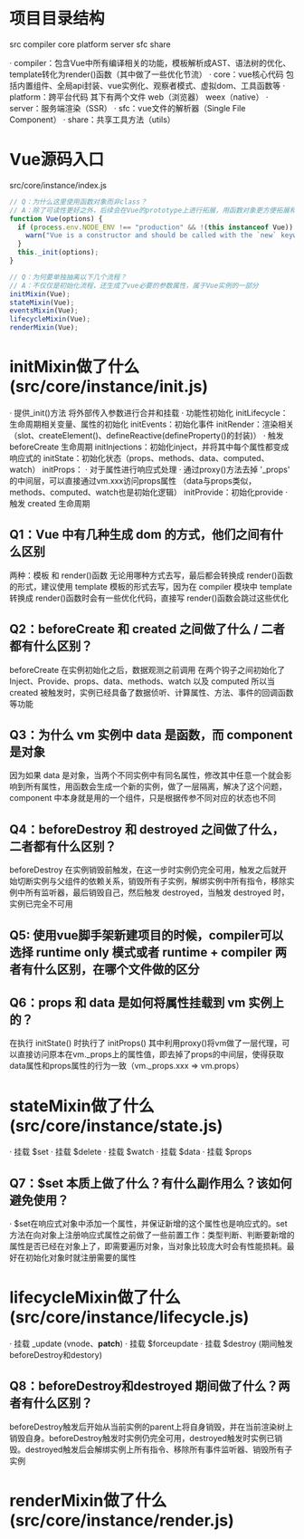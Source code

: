 # 项目目录结构

src
  compiler
  core
  platform
  server
  sfc
  share

· compiler：包含Vue中所有编译相关的功能，模板解析成AST、语法树的优化、template转化为render()函数（其中做了一些优化节流）
· core：vue核心代码 包括内置组件、全局api封装、vue实例化、观察者模式、虚拟dom、工具函数等
· platform：跨平台代码 其下有两个文件 web（浏览器） weex（native）
· server：服务端渲染（SSR）
· sfc：vue文件的解析器（Single File Component）
· share：共享工具方法（utils）


# Vue源码入口

src/core/instance/index.js

```js
// Q：为什么这里使用函数对象而非class？
// A：除了可读性更好之外，后续会在Vue的prototype上进行拓展，用函数对象更方便拓展和维护
function Vue(options) {
  if (process.env.NODE_ENV !== "production" && !(this instanceof Vue)) {
    warn("Vue is a constructor and should be called with the `new` keyword");
  }
  this._init(options);
}

// Q：为何要单独抽离以下几个流程？
// A：不仅仅是初始化流程，还生成了vue必要的参数属性，属于Vue实例的一部分
initMixin(Vue);
stateMixin(Vue);
eventsMixin(Vue);
lifecycleMixin(Vue);
renderMixin(Vue);
```

# initMixin做了什么 (src/core/instance/init.js)

· 提供_init()方法 将外部传入参数进行合并和挂载
· 功能性初始化
      initLifecycle：生命周期相关变量、属性的初始化
      initEvents：初始化事件
      initRender：渲染相关（slot、createElement()、defineReactive(defineProperty()的封装)）
      · 触发 beforeCreate 生命周期
      initInjections：初始化inject，并将其中每个属性都变成响应式的
      initState：初始化状态（props、methods、data、computed、watch）
          initProps：
              · 对于属性进行响应式处理
              · 通过proxy()方法去掉 '_props' 的中间层，可以直接通过vm.xxx访问props属性
          （data与props类似，methods、computed、watch也是初始化逻辑）
      initProvide：初始化provide
      · 触发 created 生命周期

## Q1：Vue 中有几种生成 dom 的方式，他们之间有什么区别

两种：<template></template>模板 和 render()函数
无论用哪种方式去写，最后都会转换成 render()函数的形式，建议使用 template 模板的形式去写，因为在 compiler 模块中 template 转换成 render()函数时会有一些优化代码，直接写 render()函数会跳过这些优化

## Q2：beforeCreate 和 created 之间做了什么 / 二者都有什么区别？

beforeCreate 在实例初始化之后，数据观测之前调用
在两个钩子之间初始化了 Inject、Provide、props、data、methods、watch 以及 computed
所以当 created 被触发时，实例已经具备了数据侦听、计算属性、方法、事件的回调函数等功能

## Q3：为什么 vm 实例中 data 是函数，而 component 是对象

因为如果 data 是对象，当两个不同实例中有同名属性，修改其中任意一个就会影响到所有属性，用函数会生成一个新的实例，做了一层隔离，解决了这个问题，component 中本身就是用的一个组件，只是根据传参不同对应的状态也不同

## Q4：beforeDestroy 和 destroyed 之间做了什么，二者都有什么区别？

beforeDestroy 在实例销毁前触发，在这一步时实例仍完全可用，触发之后就开始切断实例与父组件的依赖关系，销毁所有子实例，解绑实例中所有指令，移除实例中所有监听器，最后销毁自己，然后触发 destroyed，当触发 destroyed 时，实例已完全不可用

## Q5: 使用vue脚手架新建项目的时候，compiler可以选择 runtime only 模式或者 runtime + compiler 两者有什么区别，在哪个文件做的区分

## Q6：props 和 data 是如何将属性挂载到 vm 实例上的？
在执行 initState() 时执行了 initProps() 其中利用proxy()将vm做了一层代理，可以直接访问原本在vm._props上的属性值，即去掉了props的中间层，使得获取data属性和props属性的行为一致（vm._props.xxx => vm.props）

# stateMixin做了什么 (src/core/instance/state.js)

· 挂载 $set
· 挂载 $delete
· 挂载 $watch
· 挂载 $data
· 挂载 $props

## Q7：$set 本质上做了什么？有什么副作用么？该如何避免使用？
· $set在响应式对象中添加一个属性，并保证新增的这个属性也是响应式的。set方法在向对象上注册响应式属性之前做了一些前置工作：类型判断、判断要新增的属性是否已经在对象上了，即需要遍历对象，当对象比较庞大时会有性能损耗。最好在初始化对象时就注册需要的属性

# lifecycleMixin做了什么 (src/core/instance/lifecycle.js)

· 挂载 _update (vnode、__patch__)
· 挂载 $forceupdate
· 挂载 $destroy (期间触发beforeDestroy和destory)

## Q8：beforeDestroy和destroyed 期间做了什么？两者有什么区别？
beforeDestroy触发后开始从当前实例的parent上将自身销毁，并在当前渲染树上销毁自身。beforeDestroy触发时实例仍完全可用，destroyed触发时实例已销毁。destroyed触发后会解绑实例上所有指令、移除所有事件监听器、销毁所有子实例

# renderMixin做了什么 (src/core/instance/render.js)